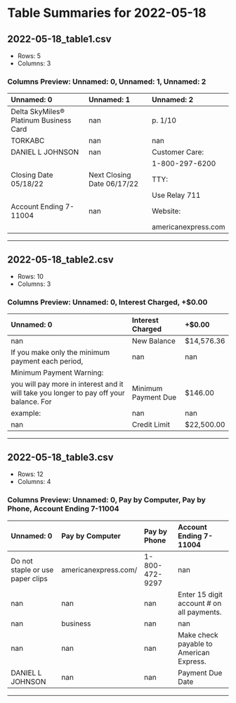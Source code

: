 # Table Summaries for 2022-05-18

## 2022-05-18_table1.csv
- Rows: 5
- Columns: 3
### Columns Preview: Unnamed: 0, Unnamed: 1, Unnamed: 2

| Unnamed: 0                             | Unnamed: 1                 | Unnamed: 2          |
|:---------------------------------------|:---------------------------|:--------------------|
| Delta SkyMiles® Platinum Business Card | nan                        | p. 1/10             |
| TORKABC                                | nan                        | nan                 |
| DANIEL L JOHNSON                       | nan                        | Customer Care:      |
|                                        |                            | 1-800-297-6200      |
| Closing Date 05/18/22                  | Next Closing Date 06/17/22 | TTY:                |
|                                        |                            | Use Relay 711       |
| Account Ending 7-11004                 | nan                        | Website:            |
|                                        |                            | americanexpress.com |

---
## 2022-05-18_table2.csv
- Rows: 10
- Columns: 3
### Columns Preview: Unnamed: 0, Interest Charged, +$0.00

| Unnamed: 0                                                                                       | Interest Charged    | +$0.00     |
|:-------------------------------------------------------------------------------------------------|:--------------------|:-----------|
| nan                                                                                              | New Balance         | $14,576.36 |
| If you make  only  the minimum  payment  each  period,                                           | nan                 | nan        |
| Minimum Payment Warning:                                                                         |                     |            |
| you  will pay  more  in interest  and  it will take  you longer  to pay  off your  balance.  For | Minimum Payment Due | $146.00    |
| example:                                                                                         | nan                 | nan        |
| nan                                                                                              | Credit Limit        | $22,500.00 |

---
## 2022-05-18_table3.csv
- Rows: 12
- Columns: 4
### Columns Preview: Unnamed: 0, Pay by Computer, Pay by Phone, Account Ending 7-11004

| Unnamed: 0                       | Pay by Computer      | Pay by Phone   | Account Ending 7-11004                    |
|:---------------------------------|:---------------------|:---------------|:------------------------------------------|
| Do not staple or use paper clips | americanexpress.com/ | 1-800-472-9297 | nan                                       |
| nan                              | nan                  | nan            | Enter 15 digit account # on all payments. |
| nan                              | business             | nan            | nan                                       |
| nan                              | nan                  | nan            | Make check payable to American Express.   |
| DANIEL L JOHNSON                 | nan                  | nan            | Payment Due Date                          |

---